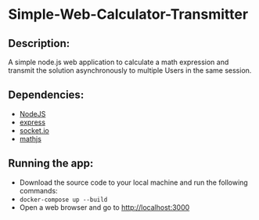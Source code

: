 # Simple-Web-Calculator-Transmitter

## Description:
A simple node.js web application to calculate a math expression and transmit the solution asynchronously to multiple Users in the same session.

## Dependencies:
- [NodeJS](https://nodejs.org/en/)
- [express](https://www.npmjs.com/package/express)
- [socket.io](https://socket.io/)
- [mathjs](https://mathjs.org/)

## Running the app:
- Download the source code to your local machine and run the following commands:
- `docker-compose up --build`
- Open a web browser and go to [http://localhost:3000](http://localhost:3000)

